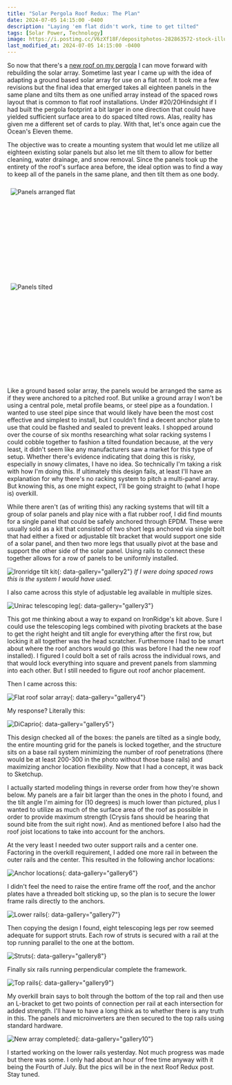 ```yaml
---
title: "Solar Pergola Roof Redux: The Plan"
date: 2024-07-05 14:15:00 -0400
description: "Laying 'em flat didn't work, time to get tilted"
tags: [Solar Power, Technology]
image: https://i.postimg.cc/V6zXf18F/depositphotos-282863572-stock-illustration-solar-energy-panel-vector.jpg
last_modified_at: 2024-07-05 14:15:00 -0400
---
```


<style>
    .div25 {
        float:left;
        padding: 10px 8px;
        width:25%;
        height:150px;
        overflow:hidden;   
    }
    .div33 {
        float:left;
        padding: 10px 8px;
        width:33%;
        height:175px;
        overflow:hidden;
        }
    .div50 {
        float:left;
        padding: 10px 8px;
        width:50%;
        height:200px;
        overflow:hidden;
        }
    .clear {
        clear:both;
        height:1.2em;
        margin-bottom:-1px;
    }
</style>

So now that there's a [new roof on my pergola](../solar-pergola-new-roof) I can move forward with rebuilding the solar array.  Sometime last year I came up with the idea of adapting a ground based solar array for use on a flat roof.  It took me a few revisions but the final idea that emerged takes all eighteen panels in the same plane and tilts them as one unified array instead of the spaced rows layout that is common to flat roof installations.  Under #20/20Hindsight if I had built the pergola footprint a bit larger in one direction that could have yielded sufficient surface area to do spaced tilted rows.  Alas, reality has given me a different set of cards to play.  With that, let's once again cue the Ocean's Eleven theme.

The objective was to create a mounting system that would let me utilize all eighteen existing solar panels but also let me tilt them to allow for better cleaning, water drainage, and snow removal.  Since the panels took up the entirety of the roof's surface area before, the ideal option was to find a way to keep all of the panels in the same plane, and then tilt them as one body.

<div class="div50"><img src="https://i.postimg.cc/Qxv5BcDC/Solar-Flat.jpg" alt="Panels arranged flat" data-gallery="gallery1"></div>
<div class="div50"><img src="https://i.postimg.cc/RFPJvHGM/Solar-Tilted.jpg" alt="Panels tilted" data-gallery="gallery1"></div>
<div class="clear"></div>

Like a ground based solar array, the panels would be arranged the same as if they were anchored to a pitched roof.  But unlike a ground array I won't be using a central pole, metal profile beams, or steel pipe as a foundation.  I wanted to use steel pipe since that would likely have been the most cost effective and simplest to install, but I couldn't find a decent anchor plate to use that could be flashed and sealed to prevent leaks.  I shopped around over the course of six months researching what solar racking systems I could cobble together to fashion a tilted foundation because, at the very least, it didn't seem like any manufacturers saw a market for this type of setup.  Whether there's evidence indicating that doing this is risky, especially in snowy climates, I have no idea.  So technically I'm taking a risk with how I'm doing this.  If ultimately this design fails, at least I'll have an explanation for why there's no racking system to pitch a multi-panel array.  But knowing this, as one might expect, I'll be going straight to (what I hope is) overkill.

While there aren't (as of writing this) any racking systems that will tilt a group of solar panels and play nice with a flat rubber roof, I did find mounts for a single panel that could be safely anchored through EPDM.  These were usually sold as a kit that consisted of two short legs anchored via single bolt that had either a fixed or adjustable tilt bracket that would support one side of a solar panel, and then two more legs that usually pivot at the base and support the other side of the solar panel.  Using rails to connect these together allows for a row of panels to be uniformly installed.

![Ironridge tilt kit](https://i.postimg.cc/0jbMjyH7/tilt-mount-system-1-1-1.jpg){: data-gallery="gallery2"}
*<i>If I were doing spaced rows this is the system I would have used.</i>*

I also came across this style of adjustable leg available in multiple sizes.

![Unirac telescoping leg](https://i.postimg.cc/j25NfXCw/307115-M-42734.jpg){: data-gallery="gallery3"}

This got me thinking about a way to expand on IronRidge's kit above.  Sure I could use the telescoping legs combined with pivoting brackets at the base to get the right height and tilt angle for everything after the first row, but locking it all together was the head scratcher.  Furthermore I had to be smart about where the roof anchors would go (this was before I had the new roof installed).  I figured I could bolt a set of rails across the individual rows, and that would lock everything into square and prevent panels from slamming into each other.  But I still needed to figure out roof anchor placement.

Then I came across this:

![Flat roof solar array](https://i.postimg.cc/jdDPdZGB/roof-mount.gif){: data-gallery="gallery4"}

My response?  Literally this:

![DiCaprio](https://i.postimg.cc/RhDtLHnP/Di-Caprio-Point.png){: data-gallery="gallery5"}

This design checked all of the boxes: the panels are tilted as a single body, the entire mounting grid for the panels is locked together, and the structure sits on a base rail system minimizing the number of roof penetrations (there would be at least 200-300 in the photo without those base rails) and maximizing anchor location flexibility.  Now that I had a concept, it was back to Sketchup.

I actually started modeling things in reverse order from how they're shown below.  My panels are a fair bit larger than the ones in the photo I found, and the tilt angle I'm aiming for (10 degrees) is much lower than pictured, plus I wanted to utilize as much of the surface area of the roof as possible in order to provide maximum strength (Crysis fans should be hearing that sound bite from the suit right now).  And as mentioned before I also had the roof joist locations to take into account for the anchors.

At the very least I needed two outer support rails and a center one.  Factoring in the overkill requirement, I added one more rail in between the outer rails and the center.  This resulted in the following anchor locations:

![Anchor locations](https://i.postimg.cc/xjxL2WFK/Solar-Anchor-Locations.jpg){: data-gallery="gallery6"}

I didn't feel the need to raise the entire frame off the roof, and the anchor plates have a threaded bolt sticking up, so the plan is to secure the lower frame rails directly to the anchors.

![Lower rails](https://i.postimg.cc/Z53N60Yc/Solar-Lower-Rails.jpg){: data-gallery="gallery7"}

Then copying the design I found, eight telescoping legs per row seemed adequate for support struts.  Each row of struts is secured with a rail at the top running parallel to the one at the bottom.

![Struts](https://i.postimg.cc/fLW04Kc2/Solar-Struts.jpg){: data-gallery="gallery8"}

Finally six rails running perpendicular complete the framework.

![Top rails](https://i.postimg.cc/1X2gq1L2/Solar-Upper-Rails.jpg){: data-gallery="gallery9"}

My overkill brain says to bolt through the bottom of the top rail and then use an L-bracket to get two points of connection per rail at each intersection for added strength.  I'll have to have a long think as to whether there is any truth in this.  The panels and microinverters are then secured to the top rails using standard hardware.

![New array completed](https://i.postimg.cc/ZqSdHZCh/Solar-New-Array.jpg){: data-gallery="gallery10"}

I started working on the lower rails yesterday.  Not much progress was made but there was some.  I only had about an hour of free time anyway with it being the Fourth of July.  But the pics will be in the next Roof Redux post.  Stay tuned.